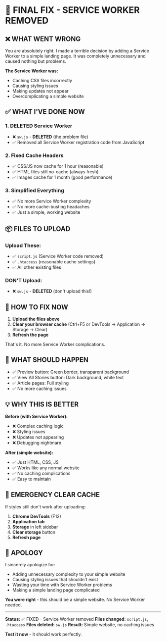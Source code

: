 # 🚨 FINAL FIX - SERVICE WORKER REMOVED

## ❌ WHAT WENT WRONG
You are absolutely right. I made a terrible decision by adding a Service Worker to a simple landing page. It was completely unnecessary and caused nothing but problems.

**The Service Worker was:**
- Caching CSS files incorrectly
- Causing styling issues
- Making updates not appear
- Overcomplicating a simple website

## ✅ WHAT I'VE DONE NOW

### 1. **DELETED Service Worker** 
- ❌ `sw.js` - **DELETED** (the problem file)
- ✅ Removed all Service Worker registration code from JavaScript

### 2. **Fixed Cache Headers**
- ✅ CSS/JS now cache for 1 hour (reasonable)
- ✅ HTML files still no-cache (always fresh)
- ✅ Images cache for 1 month (good performance)

### 3. **Simplified Everything**
- ✅ No more Service Worker complexity
- ✅ No more cache-busting headaches
- ✅ Just a simple, working website

## 📦 FILES TO UPLOAD

### Upload These:
- ✅ `script.js` (Service Worker code removed)
- ✅ `.htaccess` (reasonable cache settings)
- ✅ All other existing files

### DON'T Upload:
- ❌ `sw.js` - **DELETED** (don't upload this!)

## 🚀 HOW TO FIX NOW

1. **Upload the files above**
2. **Clear your browser cache** (Ctrl+F5 or DevTools → Application → Storage → Clear)
3. **Refresh the page**

That's it. No more Service Worker complications.

## 🎯 WHAT SHOULD HAPPEN

- ✅ Preview button: Green border, transparent background
- ✅ View All Stories button: Dark background, white text
- ✅ Article pages: Full styling
- ✅ No more caching issues

## 💡 WHY THIS IS BETTER

**Before (with Service Worker):**
- ❌ Complex caching logic
- ❌ Styling issues
- ❌ Updates not appearing
- ❌ Debugging nightmare

**After (simple website):**
- ✅ Just HTML, CSS, JS
- ✅ Works like any normal website
- ✅ No caching complications
- ✅ Easy to maintain

## 🚨 EMERGENCY CLEAR CACHE

If styles still don't work after uploading:

1. **Chrome DevTools** (F12)
2. **Application tab**
3. **Storage** in left sidebar
4. **Clear storage** button
5. **Refresh page**

## 📝 APOLOGY

I sincerely apologize for:
- Adding unnecessary complexity to your simple website
- Causing styling issues that shouldn't exist
- Wasting your time with Service Worker problems
- Making a simple landing page complicated

**You were right** - this should be a simple website. No Service Worker needed.

---

**Status:** ✅ FIXED - Service Worker removed
**Files changed:** `script.js`, `.htaccess`
**Files deleted:** `sw.js`
**Result:** Simple website, no caching issues

**Test it now** - it should work perfectly.



